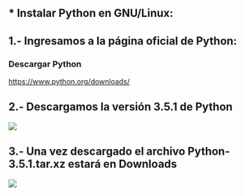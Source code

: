 ## * Instalar Python en GNU/Linux:
## 1.- Ingresamos a la página oficial de Python:
### Descargar Python
https://www.python.org/downloads/
## 2.- Descargamos la versión 3.5.1 de Python
![](https://lh3.googleusercontent.com/xn9VO565sonLui7fgMpYACsbtExRJe8mIUJRO4KFg5QLpg6Ld6PKt3ovZEyqO-BPrd1ILVOhP4cvI8j-cYxhmcq2m6KI_e6BlKAk-WuJ0KOsVACyuODQtHL6UFbQvEugnlavMaj0G03RS9qS5rLHncO4BwOgjatu1s4MCTuMwnzz4N5VPjx0ubLMfZrOMKZ1sfQBXK3zJOmRpiVsARMNaZ5OZBw-VHJK5CzHSnyBYUS_7xRw7ztO7n7DC1W_hsGdQKjOVQDDdfoW3Qr2vjO8twM8uoOzAZJLyrJtz4wF-AuBBHNqttorAx4WEbCPhf6kUZkz7ljZ6YSRAR_N9nhTR3ok_d2UMnm71AtSFqz5Ui1IWHbW7tPvD0_BaoVfeMfADKY6BM6EriCuvq_P0M6yFJityVZhgnOUhQiEkdfxfbOw3PC1L1m6TquIMHn_dFKKxxHlNu2sRJN6Q_KMnNPAbYkX1cwDkm2v88acFkicd8L-BuTp8c0ZZu5ZGtGAqrqWaofRV3PIyU__qlwyrSKGImHFDhNYcFzIraFTG9pT88iobZeW1cNvxvq53ZBkU74v7lc1zE8PrDHsLrJyLk1a3IVhig--tgyepnOzpdyODsCadzsMOWY_=w657-h370-no)
## 3.- Una vez descargado el archivo Python-3.5.1.tar.xz estará en Downloads
![](https://lh3.googleusercontent.com/yK5kF3j3iuPeokcyrWc4Tl0tJldh3IXGNTQoJovTwY9qDKrJNTODOgiMHwJy-DZ9WwR7SZ5gRnslaF-uSW7KhtbGIiS6aw2tbUIyOzLVr63Yvd2OPybjIdwuKdHBixj6PFnpQdsYgCYyFKD3uHYVSF3tvRnOFrEuy5i0YrGKc7aHV0Z3kf2a2OYXBlw6GOiH2Q_Q2Rx2TG72X2iCu6zJztQ1P7_vEUwFW9XMgXCg_guxhQ6P5A6WLp-HQZrKMl_fSndDZlhbu1awAj7Q6CqP-7YFCQeIS-fHR6syyugZxVsrq-AZ4NjaZ5ZOO1gN2mHHJWOH84PQI-Eum8yBBdIsrhMPVc0w9ec-tlX4YOG88FCGXzgUkvVwn_3ICotl1aV504bx5Zfo2G89v9vHlygnpLz4Qxchlq3BTW5Tq-ETFnHNTpTET7u97kMPYF5bgWnBVJypIQlM8ND_RyGvjqX2_6tmiUyvBaUYPiNbR-od1dwESfIb-LQ8C0zPiWYW3wVIpX9DnMj84JeWz6DOZrAPgXGlVRX0_YUez9WWVJMgJzmA73fbIbM71xjZX3RI74MQrMfjRgve-z42I0aM0ABXE_KJbz90J__S5G1tZ5SIK0DgUIFyqlvL=w1027-h577-no)
